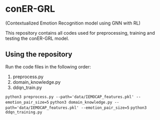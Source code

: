 # conER-GRL
(Contextualized Emotion Recognition model using GNN with RL)

This repository contains all codes used for preprocessing, training and testing the conER-GRL model.

## Using the repository
Run the code files in the following order:
1. preprocess.py
2. domain_knowledge.py
3. ddqn_train.py

`python3 preprocess.py --path='data/IEMOCAP_features.pkl' --emotion_pair_size=5`
`python3 domain_knowledge.py --path='data/IEMOCAP_features.pkl' --emotion_pair_size=5`
`python3 ddqn_training.py`
